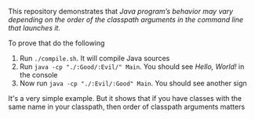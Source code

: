 This repository demonstrates that _Java program’s behavior may vary depending on the order of the classpath arguments in the command line that launches it._

To prove that do the following

1. Run `./compile.sh`. It will compile Java sources
2. Run `java -cp "./:Good/:Evil/" Main`. You should see _Hello, World!_ in the console
3. Now run `java -cp "./:Evil/:Good" Main`. You should see another sign

It's a very simple example. But it shows that if you have classes with the same name in your classpath, then order of classpath arguments matters
